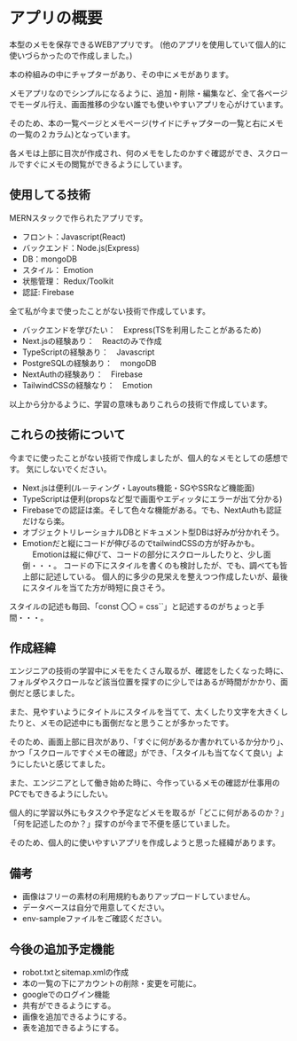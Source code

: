 # アプリの概要

本型のメモを保存できるWEBアプリです。
(他のアプリを使用していて個人的に使いづらかったので作成しました。)

本の枠組みの中にチャプターがあり、その中にメモがあります。

メモアプリなのでシンプルになるように、追加・削除・編集など、全て各ページでモーダル行え、画面推移の少ない誰でも使いやすいアプリを心がけています。

そのため、本の一覧ページとメモページ(サイドにチャプターの一覧と右にメモの一覧の２カラム)となっています。

各メモは上部に目次が作成され、何のメモをしたのかすぐ確認ができ、スクロールですぐにメモの閲覧ができるようにしています。

## 使用してる技術

MERNスタックで作られたアプリです。

- フロント：Javascript(React)
- バックエンド：Node.js(Express)
- DB：mongoDB
- スタイル： Emotion
- 状態管理： Redux/Toolkit
- 認証: Firebase

全て私が今まで使ったことがない技術で作成しています。

- バックエンドを学びたい：　Express(TSを利用したことがあるため)
- Next.jsの経験あり：　Reactのみで作成
- TypeScriptの経験あり：　Javascript
- PostgreSQLの経験あり：　mongoDB
- NextAuthの経験あり：　Firebase
- TailwindCSSの経験なり：　Emotion

以上から分かるように、学習の意味もありこれらの技術で作成しています。

## これらの技術について

今までに使ったことがない技術で作成しましたが、個人的なメモとしての感想です。
気にしないでください。

- Next.jsは便利(ル－ティング・Layouts機能・SGやSSRなど機能面)
- TypeScriptは便利(propsなど型で画面やエディッタにエラーが出て分かる)
- Firebaseでの認証は楽。そして色々な機能がある。でも、NextAuthも認証だけなら楽。
- オブジェクトリレーショナルDBとドキュメント型DBは好みが分かれそう。
- Emotionだと縦にコードが伸びるのでtailwindCSSの方が好みかも。
　
Emotionは縦に伸びて、コードの部分にスクロールしたりと、少し面倒・・・。
コードの下にスタイルを書くのも検討したが、でも、調べても皆上部に記述している。
個人的に多少の見栄えを整えつつ作成したいが、最後にスタイルを当てた方が時短に良さそう。

スタイルの記述も毎回、「const 〇〇 = css``」と記述するのがちょっと手間・・・。

## 作成経緯

エンジニアの技術の学習中にメモをたくさん取るが、確認をしたくなった時に、フォルダやスクロールなど該当位置を探すのに少しではあるが時間がかかり、面倒だと感じました。

また、見やすいようにタイトルにスタイルを当てて、太くしたり文字を大きくしたりと、メモの記述中にも面倒だなと思うことが多かったです。

そのため、画面上部に目次があり、「すぐに何があるか書かれているか分かり」、かつ「スクロールですぐメモの確認」ができ、「スタイルも当てなくて良い」ようにしたいと感じてました。

また、エンジニアとして働き始めた時に、今作っているメモの確認が仕事用のPCでもできるようにしたい。

個人的に学習以外にもタスクや予定などメモを取るが「どこに何があるのか？」「何を記述したのか？」探すのが今まで不便を感じていました。

そのため、個人的に使いやすいアプリを作成しようと思った経緯があります。

## 備考

- 画像はフリーの素材の利用規約もありアップロードしていません。
- データベースは自分で用意してください。
- env-sampleファイルをご確認ください。

## 今後の追加予定機能

- robot.txtとsitemap.xmlの作成
- 本の一覧の下にアカウントの削除・変更を可能に。
- googleでのログイン機能
- 共有ができるようにする。
- 画像を追加できるようにする。
- 表を追加できるようにする。
